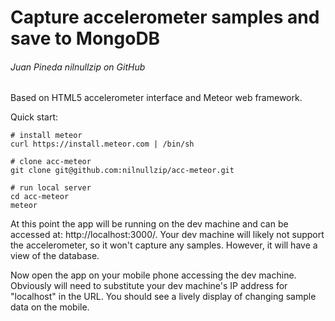 Capture accelerometer samples and save to MongoDB
=================================================
###### Juan Pineda nilnullzip on GitHub

Based on HTML5 accelerometer interface and Meteor web framework.

Quick start:

    # install meteor
    curl https://install.meteor.com | /bin/sh
    
    # clone acc-meteor
    git clone git@github.com:nilnullzip/acc-meteor.git
    
    # run local server
    cd acc-meteor
    meteor

At this point the app will be running on the dev machine and can be accessed at: http://localhost:3000/. Your dev machine will likely not support the accelerometer, so it won't capture any samples. However, it will have a view of the database.

Now open the app on your mobile phone accessing the dev machine. Obviously will need to substitute your dev machine's IP address for "localhost" in the URL. You should see a lively display of changing sample data on the mobile.
